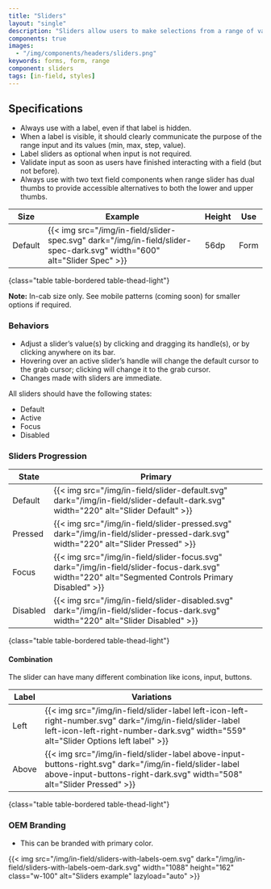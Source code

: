```yaml
---
title: "Sliders"
layout: "single"
description: "Sliders allow users to make selections from a range of values."
components: true
images:
  - "/img/components/headers/sliders.png"
keywords: forms, form, range
component: sliders
tags: [in-field, styles]
---
```


## Specifications

- Always use with a label, even if that label is hidden.
- When a label is visible, it should clearly communicate the purpose of the range input and its values (min, max, step, value).
- Label sliders as optional when input is not required.
- Validate input as soon as users have finished interacting with a field (but not before).
- Always use with two text field components when range slider has dual thumbs to provide accessible alternatives to both the lower and upper thumbs.

<!-- prettier-ignore-start -->
| Size    | Example                                                                                           | Height | Use |
| ------- | ------------------------------------------------------------------------------------------------- |--------|--------|
| Default | {{< img src="/img/in-field/slider-spec.svg" dark="/img/in-field/slider-spec-dark.svg" width="600" alt="Slider Spec" >}}   | 56dp   | Form   |
{class="table table-bordered table-thead-light"}
<!-- prettier-ignore-end -->

**Note:** In-cab size only. See mobile patterns (coming soon) for smaller options if required.

### Behaviors

- Adjust a slider’s value(s) by clicking and dragging its handle(s), or by clicking anywhere on its bar.
- Hovering over an active slider’s handle will change the default cursor to the grab cursor; clicking will change it to the grab cursor.
- Changes made with sliders are immediate.

All sliders should have the following states:

- Default
- Active
- Focus
- Disabled

### Sliders Progression

<!-- prettier-ignore-start -->
| State    | Primary                                                                                           |
| -------- | ------------------------------------------------------------------------------------------------- |
| Default  | {{< img src="/img/in-field/slider-default.svg" dark="/img/in-field/slider-default-dark.svg" width="220" alt="Slider Default" >}}   |
| Pressed  | {{< img src="/img/in-field/slider-pressed.svg" dark="/img/in-field/slider-pressed-dark.svg" width="220" alt="Slider Pressed" >}}  |
| Focus    | {{< img src="/img/in-field/slider-focus.svg" dark="/img/in-field/slider-focus-dark.svg" width="220" alt="Segmented Controls Primary Disabled" >}}   |
| Disabled | {{< img src="/img/in-field/slider-disabled.svg" dark="/img/in-field/slider-focus-dark.svg" width="220" alt="Slider Disabled" >}}   |
{class="table table-bordered table-thead-light"}
<!-- prettier-ignore-end -->

#### Combination

The slider can have many different combination like icons, input, buttons.
<!-- prettier-ignore-start -->
| Label  | Variations                                                                                            |
| ------ | ------------------------------------------------------------------------------------------------- |
| Left | {{< img src="/img/in-field/slider-label left-icon-left-right-number.svg" dark="/img/in-field/slider-label left-icon-left-right-number-dark.svg" width="559" alt="Slider Options left label" >}}   |
Above| {{< img src="/img/in-field/slider-label above-input-buttons-right.svg" dark="/img/in-field/slider-label above-input-buttons-right-dark.svg" width="508" alt="Slider Pressed" >}}  |
{class="table table-bordered table-thead-light"}
<!-- prettier-ignore-end -->

### OEM Branding

- This can be branded with primary color.

{{< img src="/img/in-field/sliders-with-labels-oem.svg" dark="/img/in-field/sliders-with-labels-oem-dark.svg" width="1088" height="162" class="w-100" alt="Sliders example" lazyload="auto" >}}
